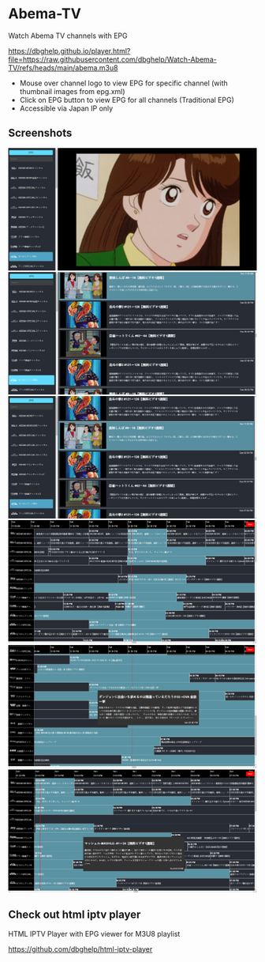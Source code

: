 # Abema-TV
Watch Abema TV channels with EPG

https://dbghelp.github.io/player.html?file=https://raw.githubusercontent.com/dbghelp/Watch-Abema-TV/refs/heads/main/abema.m3u8

- Mouse over channel logo to view EPG for specific channel (with thumbnail images from epg.xml)
- Click on EPG button to view EPG for all channels (Traditional EPG)
- Accessible via Japan IP only

## Screenshots
![Local Image](./img/1.png)
![Local Image](./img/2.png)
![Local Image](./img/3.png)
![Local Image](./img/4.png)
![Local Image](./img/5.png)
![Local Image](./img/6.png)

## Check out html iptv player

HTML IPTV Player with EPG viewer for M3U8 playlist

https://github.com/dbghelp/html-iptv-player
